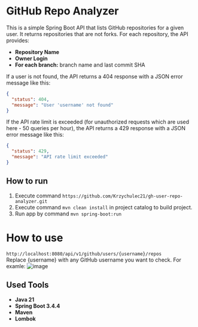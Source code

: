 # GitHub Repo Analyzer

This is a simple Spring Boot API that lists GitHub repositories for a given user. It returns repositories that are not forks. For each repository, the API provides:
- **Repository Name**
- **Owner Login**
- **For each branch:** branch name and last commit SHA

If a user is not found, the API returns a 404 response with a JSON error message like this:

```json
{
  "status": 404,
  "message": "User 'username' not found"
}
```

If the API rate limit is exceeded (for unauthorized requests which are used here - 50 queries per hour), the API returns a 429 response with a JSON error message like this:

```json
{
  "status": 429,
  "message": "API rate limit exceeded"
}
```
## How to run
1. Execute command `https://github.com/Krzychulec21/gh-user-repo-analyzer.git`
2. Execute command `mvn clean install` in project catalog to build project.
3. Run app by command `mvn spring-boot:run`

# How to use
`http://localhost:8080/api/v1/github/users/{username}/repos`  
Replace {username} with any GitHub username you want to check.
For examle: 
![image](https://github.com/user-attachments/assets/6912677a-643e-4f2d-9873-291c7b3c3d2d)

## Used Tools

- **Java 21**
- **Spring Boot 3.4.4**
- **Maven**
- **Lombok**

